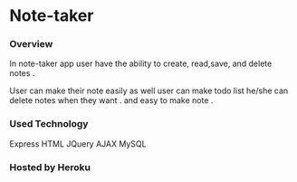 # Note-taker

### Overview

In note-taker app user have  the ability to create, read,save, and delete notes .

User can make their note easily as well user can make todo list he/she can delete notes when they want .
and easy to make note .
### Used Technology
  Express
  HTML
  JQuery
  AJAX
  MySQL

### Hosted by Heroku 
